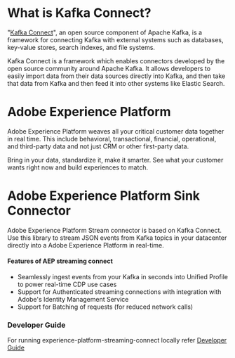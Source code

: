 # What is Kafka Connect?

"[Kafka Connect](https://docs.confluent.io/current/connect/index.html)", an open source component of Apache Kafka, is a framework for connecting Kafka with external systems such as databases, key-value stores, search indexes, and file systems.

Kafka Connect is a framework which enables connectors developed by the open source community around Apache Kafka. It allows developers to easily import data from their data sources directly into Kafka, and then take that data from Kafka and then feed it into other systems like Elastic Search.

# Adobe Experience Platform

Adobe Experience Platform weaves all your critical customer data together in real time. This include behavioral, transactional, financial, operational, and third-party data and not just CRM or other first-party data.

Bring in your data, standardize it, make it smarter. See what your customer wants right now and build experiences to match.
 
# Adobe Experience Platform Sink Connector

Adobe Experience Platform Stream connector is based on Kafka Connect. Use this library to stream JSON events from Kafka topics in your datacenter directly into a Adobe Experience Platform in real-time.

#### Features of AEP streaming connect

* Seamlessly ingest events from your Kafka in seconds into Unified Profile to power real-time CDP use cases
* Support for Authenticated streaming connections with integration with Adobe's Identity Management Service 
* Support for Batching of requests (for reduced network calls)


### Developer Guide
For running experience-platform-streaming-connect locally refer [Developer Guide](./DEVELOPER_GUIDE.md)
